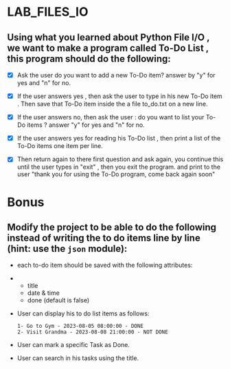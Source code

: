 
# LAB_FILES_IO


## Using what you learned about Python File I/O , we want to make a program called To-Do List , this program should do the following:
- [x] Ask the user do you want to add a new To-Do item? answer by "y" for yes and "n" for no.
- [x] If the user answers yes , then ask the user to type in his new To-Do item . Then save that To-Do item inside the a file to_do.txt on a new line.
- [x] If the user answers no, then ask the user : do you want to list your To-Do items ? answer "y" for yes and "n" for no. 
- [x] If the user answers yes for reading his To-Do list , then print a list of the To-Do items one item per line.
- [x] Then return again to there first question and ask again, you continue this until the user types in "exit" , then you exit the program. and print to the user "thank you for using the To-Do program, come back again soon"


# Bonus
## Modify the project to be able to do the following instead of  writing the to do items line by line (**hint**: use the `json` module):
- each to-do item should be saved with the following attributes:
- - title
  - date & time
  - done (default is false)

- User can display his to do list items as follows:
  ```
  1- Go to Gym - 2023-08-05 08:00:00 - DONE
  2- Visit Grandma - 2023-08-08 21:00:00 - NOT DONE
  ```
- User can mark a specific Task as Done.
- User can search in his tasks using the title.
